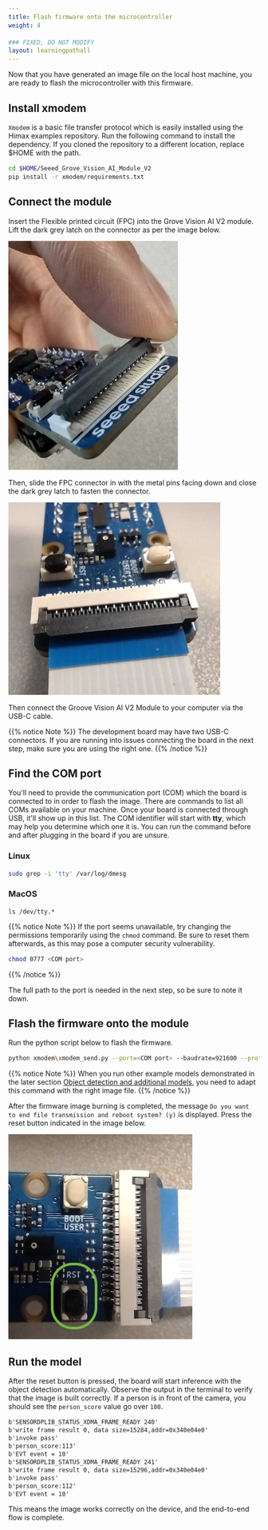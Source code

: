 ```yaml
---
title: Flash firmware onto the microcontroller
weight: 4

### FIXED, DO NOT MODIFY
layout: learningpathall
---
```


Now that you have generated an image file on the local host machine, you are ready to flash the microcontroller with this firmware.

## Install xmodem

`Xmodem` is a basic file transfer protocol which is easily installed using the Himax examples repository. Run the following command to install the dependency. If you cloned the repository to a different location, replace $HOME with the path.

```bash
cd $HOME/Seeed_Grove_Vision_AI_Module_V2
pip install -r xmodem/requirements.txt
```

## Connect the module

Insert the Flexible printed circuit (FPC) into the Grove Vision AI V2 module. Lift the dark grey latch on the connector as per the image below.

![unlatched](./unlatched.jpg)

Then, slide the FPC connector in with the metal pins facing down and close the dark grey latch to fasten the connector.

![latched](./latched.jpg)

Then connect the Groove Vision AI V2 Module to your computer via the USB-C cable.

{{% notice Note %}}
The development board may have two USB-C connectors. If you are running into issues connecting the board in the next step, make sure you are using the right one.
{{% /notice %}}

## Find the COM port

You'll need to provide the communication port (COM) which the board is connected to in order to flash the image. There are commands to list all COMs available on your machine. Once your board is connected through USB, it'll show up in this list. The COM identifier will start with **tty**, which may help you determine which one it is. You can run the command before and after plugging in the board if you are unsure.

### Linux

```bash
sudo grep -i 'tty' /var/log/dmesg
```

### MacOS

```console
ls /dev/tty.*
```

{{% notice Note %}}
If the port seems unavailable, try changing the permissions temporarily using the `chmod` command. Be sure to reset them afterwards, as this may pose a computer security vulnerability.

```bash
chmod 0777 <COM port>
```
{{% /notice %}}

The full path to the port is needed in the next step, so be sure to note it down.

## Flash the firmware onto the module

Run the python script below to flash the firmware.

```bash
python xmodem\xmodem_send.py --port=<COM port> --baudrate=921600 --protocol=xmodem --file=we2_image_gen_local\output_case1_sec_wlcsp\output.img
```

{{% notice Note %}}
When you run other example models demonstrated in the later section [Object detection and additional models](/learning-paths/microcontrollers/yolo-on-himax/how-to-5/), you need to adapt this command with the right image file.
{{% /notice %}}

After the firmware image burning is completed, the message `Do you want to end file transmission and reboot system? (y)` is displayed. Press the reset button indicated in the image below.

![reset button](./reset_button.jpg)

## Run the model

After the reset button is pressed, the board will start inference with the object detection automatically. Observe the output in the terminal to verify that the image is built correctly. If a person is in front of the camera, you should see the `person_score` value go over `100`.

```output
b'SENSORDPLIB_STATUS_XDMA_FRAME_READY 240'
b'write frame result 0, data size=15284,addr=0x340e04e0'
b'invoke pass'
b'person_score:113'
b'EVT event = 10'
b'SENSORDPLIB_STATUS_XDMA_FRAME_READY 241'
b'write frame result 0, data size=15296,addr=0x340e04e0'
b'invoke pass'
b'person_score:112'
b'EVT event = 10'
```

This means the image works correctly on the device, and the end-to-end flow is complete.